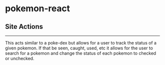 # pokemon-react

## Site Actions

---

This acts similar to a poke-dex but allows for a user to track the status of a given pokemon. If that be seen, caught, used, etc it allows for the user to search for a pokemon and change the status of each pokemon to checked or unchecked.
